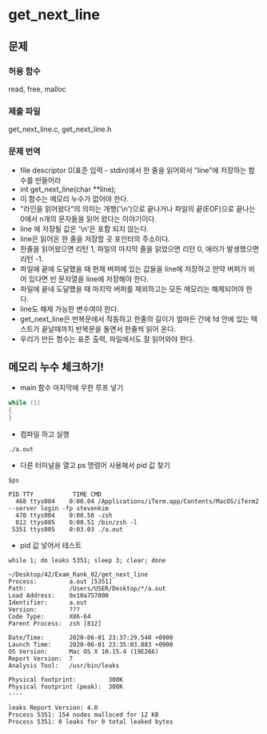 # get_next_line
## 문제
### 허용 함수
read, free, malloc

### 제출 파일
get_next_line.c, get_next_line.h

### 문제 번역
* file descriptor 0(표준 입력 - stdin)에서 한 줄을 읽어와서 "line"에 저장하는 함수를 만들어라
* int get_next_line(char **line);
* 이 함수는 메모리 누수가 없어야 한다.
* "라인을 읽어왔다"의 의미는 개행('\n')으로 끝나거나 파일의 끝(EOF)으로 끝나는 0에서 n개의 문자들을 읽어 왔다는 이야기이다.
* line 에 저장될 값은 '\n'은 포함 되지 않는다.
* line은 읽어온 한 줄을 저장할 곳 포인터의 주소이다.
* 한줄을 읽어왔으면 리턴 1, 파일의 마지막 줄을 읽었으면 리턴 0, 애러가 발생했으면 리턴 -1.
* 파일에 끝에 도달했을 때 현재 버퍼에 있는 값들을 line에 저장하고 만약 버퍼가 비어 있다면 빈 문자열을 line에 저장해야 한다.
* 파일에 끝네 도달했을 때 마지막 버퍼를 제외하고는 모든 메모리는 해제되어야 한다.
* line도 해제 가능한 변수여야 한다.
* get_next_line은 반복문에서 작동하고 한줄의 길이가 얼마든 간에 fd 안에 있는 텍스트가 끝날때까지 반복문을 돌면서 한줄씩 읽어 온다.
* 우리가 만든 함수는 표준 출력, 파일에서도 잘 읽어와야 한다.

## 메모리 누수 체크하기!
* main 함수 마지막에 무한 루프 넣기
~~~c
while (1)
{
}
~~~

* 컴파일 하고 실행
~~~shell
./a.out
~~~

* 다른 터미널을 열고 ps 명령어 사용해서 pid 값 찾기
~~~shell
$ps
~~~
~~~
PID TTY           TIME CMD
  468 ttys004    0:00.04 /Applications/iTerm.app/Contents/MacOS/iTerm2 --server login -fp stevenkim
  470 ttys004    0:00.58 -zsh
  812 ttys005    0:00.51 /bin/zsh -l
 5351 ttys005    0:03.03 ./a.out
~~~

* pid 값 넣어서 테스트
~~~shell
while 1; do leaks 5351; sleep 3; clear; done
~~~

~~~
~/Desktop/42/Exam_Rank_02/get_next_line
Process:         a.out [5351]
Path:            /Users/USER/Desktop/*/a.out
Load Address:    0x10a757000
Identifier:      a.out
Version:         ???
Code Type:       X86-64
Parent Process:  zsh [812]

Date/Time:       2020-06-01 23:37:29.540 +0900
Launch Time:     2020-06-01 23:35:03.883 +0900
OS Version:      Mac OS X 10.15.4 (19E266)
Report Version:  7
Analysis Tool:   /usr/bin/leaks

Physical footprint:         300K
Physical footprint (peak):  300K
----

leaks Report Version: 4.0
Process 5351: 154 nodes malloced for 12 KB
Process 5351: 0 leaks for 0 total leaked bytes
~~~
